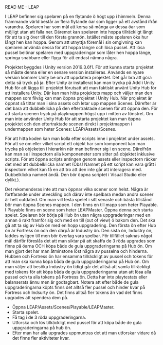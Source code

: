 READ ME - LEAP

I LEAP befinner sig spelaren på en flytande ö högt upp i himmeln. Denna främmande värld består av flera flytande öar som ligger på ett avstånd ifrån varandra. Spelaren har som mål att korsa så många av dessa öar som möjligt utan att falla ner. Däremot kan spelaren inte hoppa tillräckligt långt för att ta sig över till den första grannön. Istället måste spelaren öka hur långt hen kan hoppa. Genom att utnyttja föremål i sin omgivning kan spelaren använda dessa för att hoppa längre och lösa pussel. Att lösa pussel belönar spelaren med uppgraderingar som låter hen hoppa länge, springa snabbare eller flyga för att endast nämna några. 

Projektet byggdes i Unity version 2019.3.6f1. För att kunna starta projektet så måste denna eller en senare version installeras. Används en nyare version kommer Unity be om att uppdatera projektet. Det går bra att göra detta så tryck på ja. Efter Unity är installerat kan man trycka på Add i Unity Hub för att lägga till projektet förutsatt att man faktiskt använt Unity Hub för att installera Unity. Där kan man hitta projektets mapp och väljer man den mappen som filväg kan man öppna projektet i Unity Hub. När projektet är öppnat så tittar man i sina assets och letar upp mappen Scenes. Därefter är det bara att dubbelklicka på den eftertraktade scenen för att öppna den. För att starta scenen tryck på playknappen högst upp i mitten av fönstret. Om man inte använder Unity Hub för att starta projektet kan man öppna projektet och den eftertraktade scenen direkt i projektmappen i undermappen som heter Scenes: LEAP/Assets/Scenes.

För att hitta koden kan man kolla efter scripts inne i projektet under assets. För att se om eller vilket script ett objekt har som komponent kan man trycka på objeketen i hierarkin när man befinner sig i en scene. Däreifrån kan man se i inspectorn alla komponeneter som sitter på objektet inklusive scripts. För att öppna scripts antingen genom assets eller inspectorn räcker det med att dubbelklicka namnet (Obs! Namnet på ett script kan vara grått i inspectorn vilket kan få en att tro att den inte går att interagera med. Dubbelklicka namnet ändå. Den bör öppna scriptet i Visual Studio eller dylikt.).

Det rekomenderas inte att man öppnar vilka scener som helst. Några är fortfarande under utveckling och därav inte spelbara medan andra scener är helt outdated. Om man vill testa spelet i sitt senaste och bästa tillstånd bör man öppna Scenes mappen. I den finns en till mapp som heter Playable. I Playable finns en scene som heter LEAPMaster. Öppna denna och starta spelet. Spelaren bör börja på Hub ön utan några uppgraderingar med en annan ö rakt framför sig och med en till (out of view) ö bakom den. Det ska gå att ta sig av Hub ön med en hopp uppgradering. Den första ön efter Hub ön är Fortress ön och den därpå är Industry ön. Den sista ön, Industry ön, laddes nyligen till men bör överlag vara spelbar. För tillfället saknas något mål därför föreslås det att man siktar på att skaffa de 3 röda upgrades som finns på öarna OCH köpa både de gula uppgraderingarna på Hub ön. Om man gjort det har man åtminstone löst några av pusselna och hinderna. Hubben och Fortress ön har ensamma tillräckligt av pussel och tokens för att man ska kunna köpa båda de gula uppgraderingarna på Hub ön. Om man väljer att besöka Industry ön tidigt går det alltså att samla tillräckligt med tokens för att köpa båda de gula uppgraderingarna utan att lösa alla pussel och ta alla tokens på Fortress ön. Detta har inte playtestats eller balanserats ännu men är godtagbart. Notera att efter både de gula uppgraderingarna köpts finns det alltså fler pussel och hinder kvar på Fortress och Indsurty ön. Det finns alltså fler tokens än vad det finns upgrades att spendera dem på.

- Öppna LEAP/Assets/Scenes/Playable/LEAPMaster.
- Starta spelet.
- Få tag i de 3 röda uppgraderingarna.
- Utforska och lös tillräckligt med pussel för att köpa både de gula uppgraderingarna på hub ön.
- Efter man har alla upgrades uppmuntras det att man utforskar vidare då det finns fler aktiviteter kvar.
